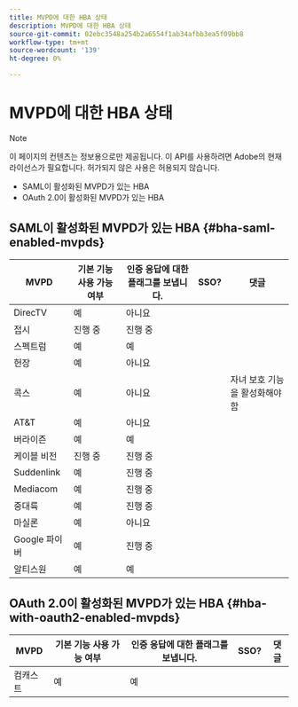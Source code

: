 ```yaml
---
title: MVPD에 대한 HBA 상태
description: MVPD에 대한 HBA 상태
source-git-commit: 02ebc3548a254b2a6554f1ab34afbb3ea5f09bb8
workflow-type: tm+mt
source-wordcount: '139'
ht-degree: 0%

---
```


# MVPD에 대한 HBA 상태

>[!NOTE]
>
>이 페이지의 컨텐츠는 정보용으로만 제공됩니다. 이 API를 사용하려면 Adobe의 현재 라이선스가 필요합니다. 허가되지 않은 사용은 허용되지 않습니다.


* SAML이 활성화된 MVPD가 있는 HBA
* OAuth 2.0이 활성화된 MVPD가 있는 HBA


## SAML이 활성화된 MVPD가 있는 HBA {#bha-saml-enabled-mvpds}

| MVPD | 기본 기능 사용 가능 여부 | 인증 응답에 대한 플래그를 보냅니다. | SSO? | 댓글 |
|---|---|---|---|---|
| DirecTV | 예 | 아니요 |      |                                      |
| 접시 | 진행 중 | 진행 중 |      |                                      |
| 스펙트럼 | 예 | 예 |      |                                      |
| 헌장 | 예 | 아니요 |      |                                      |
| 콕스 | 예 | 아니요 |      | 자녀 보호 기능을 활성화해야 함 |
| AT&amp;T | 예 | 아니요 |      |                                      |
| 버라이즌 | 예 | 예 |      |                                      |
| 케이블 비전 | 진행 중 | 진행 중 |      |                                      |
| Suddenlink | 예 | 진행 중 |      |                                      |
| Mediacom | 예 | 진행 중 |      |                                      |
| 중대륙 | 예 | 진행 중 |      |                                      |
| 마실론 | 예 | 아니요 |      |                                      |
| Google 파이버 | 예 | 진행 중 |      |                                      |
| 알티스원 | 예 | 예 |      |                                      |


## OAuth 2.0이 활성화된 MVPD가 있는 HBA {#hba-with-oauth2-enabled-mvpds}

| MVPD | 기본 기능 사용 가능 여부 | 인증 응답에 대한 플래그를 보냅니다. | SSO? | 댓글 |
|---|---|---|---|---|
| 컴캐스트 | 예 | 예 | | |
